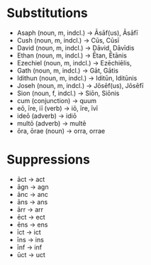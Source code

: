# Substitutions
- Asaph (noun, m, indcl.) -> Āsāf(us), Āsāfī
- Cush (noun, m, indcl.) -> Cūs, Cūsī
- David (noun, m, indcl.) -> Dāvid, Dāvīdis
- Ethan (noun, m, indcl.) -> Ētan, Ētānis
- Ezechiel (noun, m, indcl.) -> Ezēchiēlis,
- Gath (noun, m, indcl.)  -> Gāt, Gātis
- Idithun (noun, m, indcl.) -> Iditūn, Iditūnis
- Joseh (noun, m, indcl.) -> Jōsēf(us), Jōsēfī
- Sion (noun, f, indcl.) -> Siōn, Siōnis
- cum (conjunction) -> quum
- eō, īre, iī (verb) -> iō, īre, īvī
- ideō (adverb) -> idiō
- multō (adverb) -> multē
- ōra, ōrae (noun) -> orra, orrae

# Suppressions
- āct -> act
- āgn -> agn
- ānc -> anc
- āns -> ans
- ārr -> arr
- ēct -> ect
- ēns -> ens
- īct -> ict
- īns -> ins
- īnf -> inf
- ūct -> uct
